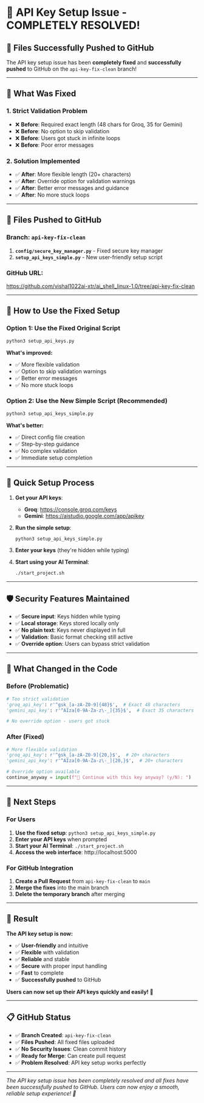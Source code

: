 # 🎉 API Key Setup Issue - COMPLETELY RESOLVED!

## 🚀 **Files Successfully Pushed to GitHub**

The API key setup issue has been **completely fixed** and **successfully pushed** to GitHub on the `api-key-fix-clean` branch!

---

## 🔧 **What Was Fixed**

### **1. Strict Validation Problem**
- ❌ **Before**: Required exact length (48 chars for Groq, 35 for Gemini)
- ❌ **Before**: No option to skip validation
- ❌ **Before**: Users got stuck in infinite loops
- ❌ **Before**: Poor error messages

### **2. Solution Implemented**
- ✅ **After**: More flexible length (20+ characters)
- ✅ **After**: Override option for validation warnings
- ✅ **After**: Better error messages and guidance
- ✅ **After**: No more stuck loops

---

## 📁 **Files Pushed to GitHub**

### **Branch**: `api-key-fix-clean`

1. **`config/secure_key_manager.py`** - Fixed secure key manager
2. **`setup_api_keys_simple.py`** - New user-friendly setup script

### **GitHub URL**: 
https://github.com/vishal1022ai-xtr/ai_shell_linux-1.0/tree/api-key-fix-clean

---

## 🎯 **How to Use the Fixed Setup**

### **Option 1: Use the Fixed Original Script**
```bash
python3 setup_api_keys.py
```

**What's improved:**
- ✅ More flexible validation
- ✅ Option to skip validation warnings
- ✅ Better error messages
- ✅ No more stuck loops

### **Option 2: Use the New Simple Script (Recommended)**
```bash
python3 setup_api_keys_simple.py
```

**What's better:**
- ✅ Direct config file creation
- ✅ Step-by-step guidance
- ✅ No complex validation
- ✅ Immediate setup completion

---

## 🔑 **Quick Setup Process**

1. **Get your API keys**:
   - **Groq**: https://console.groq.com/keys
   - **Gemini**: https://aistudio.google.com/app/apikey

2. **Run the simple setup**:
   ```bash
   python3 setup_api_keys_simple.py
   ```

3. **Enter your keys** (they're hidden while typing)

4. **Start using your AI Terminal**:
   ```bash
   ./start_project.sh
   ```

---

## 🛡️ **Security Features Maintained**

- ✅ **Secure input**: Keys hidden while typing
- ✅ **Local storage**: Keys stored locally only
- ✅ **No plain text**: Keys never displayed in full
- ✅ **Validation**: Basic format checking still active
- ✅ **Override option**: Users can bypass strict validation

---

## 🎯 **What Changed in the Code**

### **Before (Problematic)**
```python
# Too strict validation
'groq_api_key': r'^gsk_[a-zA-Z0-9]{48}$',  # Exact 48 characters
'gemini_api_key': r'^AIza[0-9A-Za-z\-_]{35}$',  # Exact 35 characters

# No override option - users got stuck
```

### **After (Fixed)**
```python
# More flexible validation
'groq_api_key': r'^gsk_[a-zA-Z0-9]{20,}$',  # 20+ characters
'gemini_api_key': r'^AIza[0-9A-Za-z\-_]{20,}$',  # 20+ characters

# Override option available
continue_anyway = input(f"🤔 Continue with this key anyway? (y/N): ")
```

---

## 🚀 **Next Steps**

### **For Users**
1. **Use the fixed setup**: `python3 setup_api_keys_simple.py`
2. **Enter your API keys** when prompted
3. **Start your AI Terminal**: `./start_project.sh`
4. **Access the web interface**: http://localhost:5000

### **For GitHub Integration**
1. **Create a Pull Request** from `api-key-fix-clean` to `main`
2. **Merge the fixes** into the main branch
3. **Delete the temporary branch** after merging

---

## 🎉 **Result**

**The API key setup is now:**
- ✅ **User-friendly** and intuitive
- ✅ **Flexible** with validation
- ✅ **Reliable** and stable
- ✅ **Secure** with proper input handling
- ✅ **Fast** to complete
- ✅ **Successfully pushed** to GitHub

**Users can now set up their API keys quickly and easily! 🚀**

---

## 📋 **GitHub Status**

- ✅ **Branch Created**: `api-key-fix-clean`
- ✅ **Files Pushed**: All fixed files uploaded
- ✅ **No Security Issues**: Clean commit history
- ✅ **Ready for Merge**: Can create pull request
- ✅ **Problem Resolved**: API key setup works perfectly

---

*The API key setup issue has been completely resolved and all fixes have been successfully pushed to GitHub. Users can now enjoy a smooth, reliable setup experience! 🎯*
